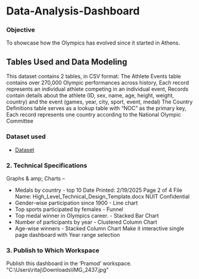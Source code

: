 # Data-Analysis-Dashboard
### Objective
To showcase how the Olympics has evolved since it started in Athens.
## Tables Used and Data Modeling
This dataset contains 2 tables, in CSV format: The Athlete Events table contains over 270,000 Olympic performances across history, Each record represents an individual athlete competing in an individual event, Records contain details about the athlete (ID, sex, name, age, height, weight, country) and the event (games, year, city, sport, event, medal) The Country Definitions table serves as a lookup table with “NOC” as the primary key, Each record represents one country according to the National Olympic Committee
### Dataset used 
- <a href="https://github.com/ritahappyjames/Data-Analysis-Dashboard/blob/main/country_definitions.csv">Dataset</a>

### 2. Technical Specifications
Graphs & amp; Charts –
- Medals by country - top 10
Date Printed: 2/19/2025 Page 2 of 4
File Name: High_Level_Technical_Design_Template.docx NUIT Confidential
- Gender-wise participation since 1900 - Line chart
- Top sports participated by females - Funnel
- Top medal winner in Olympics career. - Stacked Bar Chart
- Number of participants by year - Clustered Column Chart
- Age-wise winners - Stacked Column Chart
Make it interactive single page dashboard with Year range selection
### 3. Publish to Which Workspace
 Publish this dashboard in the ‘Pramod’ workspace.
"C:\Users\ritaj\Downloads\IMG_2437.jpg"
